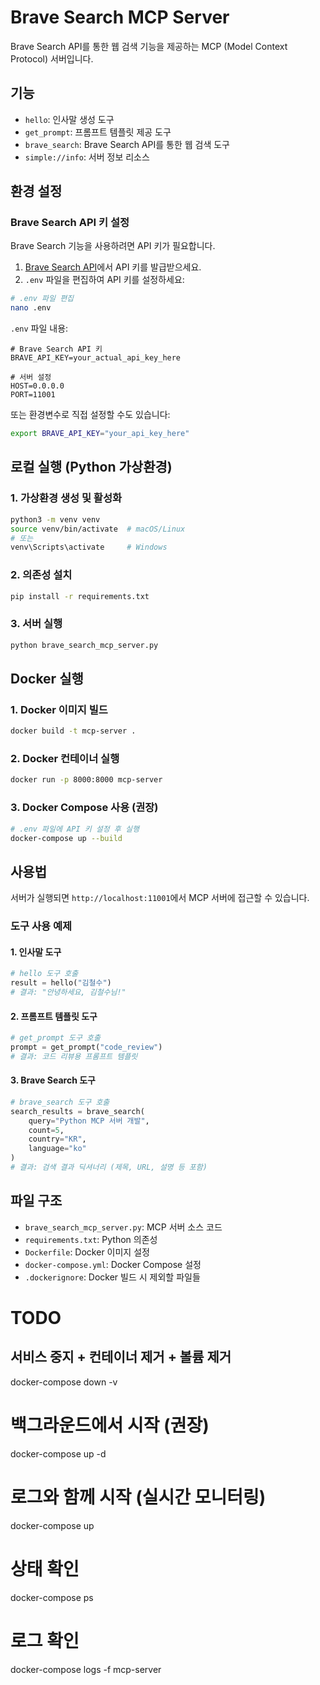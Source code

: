 # Brave Search MCP Server

Brave Search API를 통한 웹 검색 기능을 제공하는 MCP (Model Context Protocol) 서버입니다.

## 기능

- `hello`: 인사말 생성 도구
- `get_prompt`: 프롬프트 템플릿 제공 도구
- `brave_search`: Brave Search API를 통한 웹 검색 도구
- `simple://info`: 서버 정보 리소스

## 환경 설정

### Brave Search API 키 설정

Brave Search 기능을 사용하려면 API 키가 필요합니다.

1. [Brave Search API](https://brave.com/search/api/)에서 API 키를 발급받으세요.
2. `.env` 파일을 편집하여 API 키를 설정하세요:

```bash
# .env 파일 편집
nano .env
```

`.env` 파일 내용:
```env
# Brave Search API 키
BRAVE_API_KEY=your_actual_api_key_here

# 서버 설정
HOST=0.0.0.0
PORT=11001
```

또는 환경변수로 직접 설정할 수도 있습니다:

```bash
export BRAVE_API_KEY="your_api_key_here"
```

## 로컬 실행 (Python 가상환경)

### 1. 가상환경 생성 및 활성화
```bash
python3 -m venv venv
source venv/bin/activate  # macOS/Linux
# 또는
venv\Scripts\activate     # Windows
```

### 2. 의존성 설치
```bash
pip install -r requirements.txt
```

### 3. 서버 실행
```bash
python brave_search_mcp_server.py
```

## Docker 실행

### 1. Docker 이미지 빌드
```bash
docker build -t mcp-server .
```

### 2. Docker 컨테이너 실행
```bash
docker run -p 8000:8000 mcp-server
```

### 3. Docker Compose 사용 (권장)
```bash
# .env 파일에 API 키 설정 후 실행
docker-compose up --build
```

## 사용법

서버가 실행되면 `http://localhost:11001`에서 MCP 서버에 접근할 수 있습니다.

### 도구 사용 예제

#### 1. 인사말 도구
```python
# hello 도구 호출
result = hello("김철수")
# 결과: "안녕하세요, 김철수님!"
```

#### 2. 프롬프트 템플릿 도구
```python
# get_prompt 도구 호출
prompt = get_prompt("code_review")
# 결과: 코드 리뷰용 프롬프트 템플릿
```

#### 3. Brave Search 도구
```python
# brave_search 도구 호출
search_results = brave_search(
    query="Python MCP 서버 개발",
    count=5,
    country="KR",
    language="ko"
)
# 결과: 검색 결과 딕셔너리 (제목, URL, 설명 등 포함)
```

## 파일 구조

- `brave_search_mcp_server.py`: MCP 서버 소스 코드
- `requirements.txt`: Python 의존성
- `Dockerfile`: Docker 이미지 설정
- `docker-compose.yml`: Docker Compose 설정
- `.dockerignore`: Docker 빌드 시 제외할 파일들

# TODO

## 서비스 중지 + 컨테이너 제거 + 볼륨 제거
docker-compose down -v

# 백그라운드에서 시작 (권장)
docker-compose up -d

# 로그와 함께 시작 (실시간 모니터링)
docker-compose up

# 상태 확인
docker-compose ps

# 로그 확인
docker-compose logs -f mcp-server